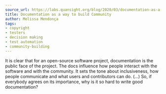 ```yaml
---
source_url: https://labs.quansight.org/blog/2020/03/documentation-as-a-way-to-build-community/
title: Documentation as a way to build Community
author: Melissa Mendonça
tags:
- copyright
- testers
- decision making
- test automation
- community-building
---
```


It is clear that for an open-source software project, documentation is the public face of the project. The docs influence how people interact with the software and with the community. It sets the tone about inclusiveness, how people communicate and what users and contributors can do. (\...) So, if everybody agrees on its importance, why is it so hard to write good documentation? 
